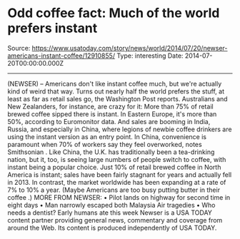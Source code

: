 # Odd coffee fact: Much of the world prefers instant

Source: https://www.usatoday.com/story/news/world/2014/07/20/newser-americans-instant-coffee/12910855/
Type: interesting
Date: 2014-07-20T00:00:00.000Z

---

(NEWSER) – Americans don't like instant coffee much, but we're actually kind of weird that way. Turns out nearly half the world prefers the stuff, at least as far as retail sales go, the Washington Post reports. Australians and New Zealanders, for instance, are crazy for it: More than 75% of retail brewed coffee sipped there is instant. In Eastern Europe, it's more than 50%, according to Euromonitor data. And sales are booming in India, Russia, and especially in China, where legions of newbie coffee drinkers are using the instant version as an entry point. In China, convenience is paramount when 70% of workers say they feel overworked, notes Smithsonian . Like China, the U.K. has traditionally been a tea-drinking nation, but it, too, is seeing large numbers of people switch to coffee, with instant being a popular choice. Just 10% of retail brewed coffee in North America is instant; sales have been fairly stagnant for years and actually fell in 2013. In contrast, the market worldwide has been expanding at a rate of 7% to 10% a year. (Maybe Americans are too busy putting butter in their coffee .) MORE FROM NEWSER: • Pilot lands on highway for second time in eight days • Man narrowly escaped both Malaysia Air tragedies • Who needs a dentist? Early humans ate this week Newser is a USA TODAY content partner providing general news, commentary and coverage from around the Web. Its content is produced independently of USA TODAY.
